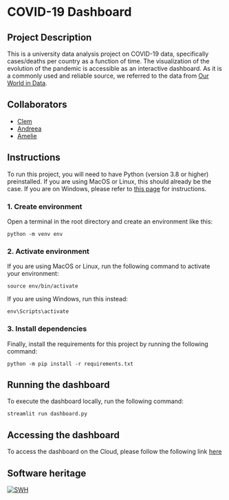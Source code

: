# COVID-19 Dashboard

## Project Description

This is a university data analysis project on COVID-19 data, specifically cases/deaths per country as a function of time. 
The visualization of the evolution of the pandemic is accessible as an interactive dashboard.
As it is a commonly used and reliable source, we referred to the data from [Our World in Data](https://ourworldindata.org/covid-cases).

## Collaborators

- [Clem](https://github.com/CryptoClemzilla)
- [Andreea](https://github.com/andreeastroia)
- [Amelie](https://github.com/amelie106)

## Instructions

To run this project, you will need to have Python (version 3.8 or higher) preinstalled. If you are using MacOS or Linux, this should already be the case. If you are on Windows, please refer to [this page](https://www.tomshardware.com/how-to/install-python-on-windows-10-and-11) for instructions.


### 1. Create environment
Open a terminal in the root directory and create an environment like this:

```
python -m venv env
```


### 2. Activate environment
If you are using MacOS or Linux, run the following command to activate your environment:

```
source env/bin/activate
```

If you are using Windows, run this instead:

```
env\Scripts\activate
```


### 3. Install dependencies
Finally, install the requirements for this project by running the following command:

```
python -m pip install -r requirements.txt
```


## Running the dashboard

To execute the dashboard locally, run the following command:

```
streamlit run dashboard.py
```


## Accessing the dashboard


To access the dashboard on the Cloud, please follow the following link [here](https://dashing-ladies-board.streamlit.app/)


## Software heritage

[![SWH](https://archive.softwareheritage.org/badge/origin/https://github.com/amelie106/dashboardteam4/)](https://archive.softwareheritage.org/browse/origin/?origin_url=https://github.com/amelie106/dashboardteam4)
